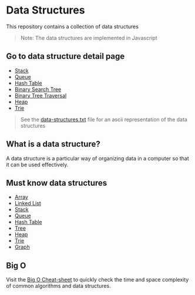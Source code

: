 # Data Structures

This repository contains a collection of data structures

> Note: The data structures are implemented in Javascript

## Go to data structure detail page

- [Stack](./markdown/STACK.md)
- [Queue](./markdown/QUEUE.md)
- [Hash Table](./markdown/HASH-TABLE.md)
- [Binary Search Tree](./markdown/BINARY-SEARCH-TREE.md)
- [Binary Tree Traversal](./markdown/BINARY-TREE-TRAVERSAL.md)
- [Heap](./markdown/HEAP.md)
- [Trie](./markdown/TRIE.md)

> See the [data-structures.txt](./data-structures.txt) file for an ascii representation of the data structures

## What is a data structure?

A data structure is a particular way of organizing data in a computer so that it can be used effectively.

## Must know data structures

- [Array](https://it.wikipedia.org/wiki/Array)
- [Linked List](https://en.wikipedia.org/wiki/Linked_list)
- [Stack](<https://en.wikipedia.org/wiki/Stack_(abstract_data_type)>)
- [Queue](<https://en.wikipedia.org/wiki/Queue_(abstract_data_type)>)
- [Hash Table](https://en.wikipedia.org/wiki/Hash_table)
- [Tree](<https://en.wikipedia.org/wiki/Tree_(data_structure)>)
- [Heap](<https://en.wikipedia.org/wiki/Heap_(data_structure)>)
- [Trie](https://en.wikipedia.org/wiki/Trie?useskin%253Dvector)
- [Graph](<https://en.wikipedia.org/wiki/Graph_(abstract_data_type)>)

## Big O

Visit the [Big O Cheat-sheet](https://www.bigocheatsheet.com/) to quickly check the time and space complexity of common algorithms and data structures.
